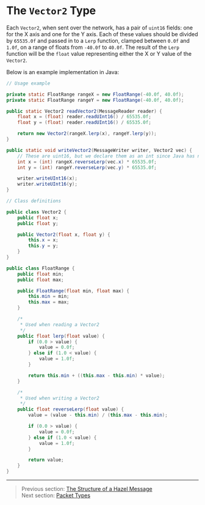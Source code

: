 # The `Vector2` Type

Each `Vector2`, when sent over the network, has a pair of `uint16` fields: one for the X axis and one for the Y axis. Each of these values should be divided by `65535.0f` and passed in to a `Lerp` function, clamped between `0.0f` and `1.0f`, on a range of floats from `-40.0f` to `40.0f`. The result of the `Lerp` function will be the `float` value representing either the X or Y value of the `Vector2`.

Below is an example implementation in Java:

```java
// Usage example

private static FloatRange rangeX = new FloatRange(-40.0f, 40.0f);
private static FloatRange rangeY = new FloatRange(-40.0f, 40.0f);

public static Vector2 readVector2(MessageReader reader) {
    float x = (float) reader.readUInt16() / 65535.0f;
    float y = (float) reader.readUInt16() / 65535.0f;

    return new Vector2(rangeX.lerp(x), rangeY.lerp(y));
}

public static void writeVector2(MessageWriter writer, Vector2 vec) {
    // These are uint16, but we declare them as an int since Java has no unsigned primitives
    int x = (int) rangeX.reverseLerp(vec.x) * 65535.0f;
    int y = (int) rangeY.reverseLerp(vec.y) * 65535.0f;

    writer.writeUInt16(x);
    writer.writeUInt16(y);
}

// Class definitions

public class Vector2 {
    public float x;
    public float y;

    public Vector2(float x, float y) {
        this.x = x;
        this.y = y;
    }
}

public class FloatRange {
    public float min;
    public float max;

    public FloatRange(float min, float max) {
        this.min = min;
        this.max = max;
    }

    /*
     * Used when reading a Vector2
     */
    public float lerp(float value) {
        if (0.0 > value) {
            value = 0.0f;
        } else if (1.0 < value) {
            value = 1.0f;
        }

        return this.min + ((this.max - this.min) * value);
    }

    /*
     * Used when writing a Vector2
     */
    public float reverseLerp(float value) {
        value = (value - this.min) / (this.max - this.min);

        if (0.0 > value) {
            value = 0.0f;
        } else if (1.0 < value) {
            value = 1.0f;
        }

        return value;
    }
}
```

---

> Previous section: [The Structure of a Hazel Message](03_the_structure_of_a_hazel_message.md)<br>
> Next section: [Packet Types](05_packet_types.md)
